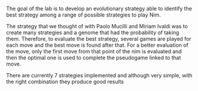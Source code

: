 The goal of the lab is to develop an evolutionary strategy able to identify the best strategy among a range of possible strategies to play Nim.

The strategy that we thought of with Paolo Mucilli and Miriam Ivaldi was to create many strategies and a genome that had the probability of taking them.
Therefore, to evaluate the best strategy, several games are played for each move and the best move is found after that.
For a better evaluation of the move, only the first move from that point of the nim is evaluated and then the optimal one is used to complete the pseudogame linked to that move.

There are currently 7 strategies implemented and although very simple, with the right combination they produce good results